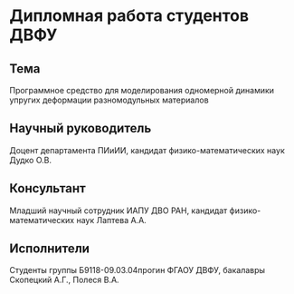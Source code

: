 # Дипломная работа студентов ДВФУ
## Тема
Программное средство для моделирования одномерной динамики упругих деформации разномодульных материалов

## Научный руководитель
Доцент департамента ПИиИИ, кандидат физико-математических наук Дудко О.В.

## Консультант
Младший научный сотрудник ИАПУ ДВО РАН, кандидат физико-математических наук Лаптева А.А.

## Исполнители
Студенты группы Б9118-09.03.04прогин ФГАОУ ДВФУ, бакалавры Скопецкий А.Г., Полеся В.А.
